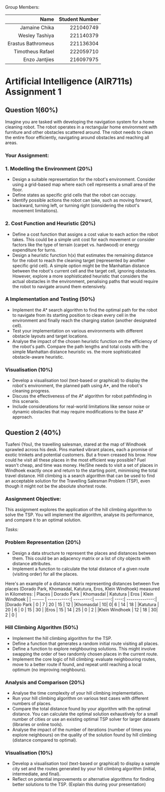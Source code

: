 
Group Members:


| Name        | Student Number |
|-----------: | -------------: |
| Jamaine Chika | 221040749    |
| Wesley Tashiya | 221140379 |
| Erastus Bathromeus | 221136304 |
| Timotheus Rafael | 222059710 |
| Enzo Jantjies | 216097975 |


# Artificial Intelligence (AIR711s) Assignment 1

## Question 1(60%)
Imagine you are tasked with developing the navigation system for a home cleaning robot. The robot operates in a rectangular home environment with furniture and other obstacles scattered around. The robot needs to clean the entire floor efficiently, navigating around obstacles and reaching all areas.

### Your Assignment:

### 1. Modelling the Environment (20%)

- Design a suitable representation for the robot's environment. Consider using a grid-based map where each cell represents a small area of the floor.
- Define states as specific grid cells that the robot can occupy.
- Identify possible actions the robot can take, such as moving forward, backward, turning left, or turning right (considering the robot's movement limitations).

### 2. Cost Function and Heuristic (20%)

- Define a cost function that assigns a cost value to each action the robot takes. This could be a simple unit cost for each movement or consider factors like the type of terrain (carpet vs. hardwood) or energy expenditure for turns.
- Design a heuristic function h(x) that estimates the remaining distance for the robot to reach the cleaning target (represented by another specific grid cell). A simple option might be the Manhattan distance between the robot's current cell and the target cell, ignoring obstacles. However, explore a more sophisticated heuristic that considers the actual obstacles in the environment, penalising paths that would require the robot to navigate around them extensively.

### A Implementation and Testing (50%)

- Implement the A* search algorithm to find the optimal path for the robot to navigate from its starting position to clean every cell in the environment and finally reach the charging station (another designated cell).
- Test your implementation on various environments with different obstacle layouts and target locations.
- Analyse the impact of the chosen heuristic function on the efficiency of the robot's path. Compare the path lengths and total costs with the simple Manhattan distance heuristic vs. the more sophisticated obstacle-aware heuristic.

### Visualisation (10%)

- Develop a visualisation tool (text-based or graphical) to display the robot's environment, the planned path using A*, and the robot's cleaning progress.
- Discuss the effectiveness of the A* algorithm for robot pathfinding in this scenario.
- Include considerations for real-world limitations like sensor noise or dynamic obstacles that may require modifications to the base A* approach.

## Question 2 (40%)

Tuafeni (You), the travelling salesman, stared at the map of Windhoek sprawled across his desk. Pins marked vibrant places, each a promise of exotic trinkets and potential customers. But a frown creased his brow. How could he visit all these places in the most efficient way possible? Fuel wasn't cheap, and time was money. He/She needs to visit a set of places in Windhoek exactly once and return to the starting point, minimising the total travel distance. Hill climbing is a search algorithm that can be used to find an acceptable solution for the Travelling Salesman Problem (TSP), even though it might not be the absolute shortest route.

### Assignment Objective:

This assignment explores the application of the hill climbing algorithm to solve the TSP. You will implement the algorithm, analyse its performance, and compare it to an optimal solution.

*Tasks:*

### Problem Representation (20%)

- Design a data structure to represent the places and distances between them. This could be an adjacency matrix or a list of city objects with distance attributes.
- Implement a function to calculate the total distance of a given route (visiting order) for all the places.

Here's an example of a distance matrix representing distances between five places (Dorado Park, Khomasdal, Katutura, Eros, Klein Windhoek) measured in Kilometres:
| Places | Dorado Park | Khomasdal | Katutura | Eros | Klein Windhoek |
| ------ | -----------:| ---------:| --------:| ----:| --------------:|
|Dorado Park | 0 | 7 | 20 | 15 | 12 |
|Khomasdal | 10|  0|  6 | 14 | 18 |
|Katutura | 20 | 6 | 0 | 15 | 30 |
|Eros | 15 | 14 | 25 | 0 | 2 |
|Klein Windhoek | 12 | 18 | 30|  2 | 0 |

### Hill Climbing Algorithm (50%)

- Implement the hill climbing algorithm for the TSP.
- Define a function that generates a random initial route visiting all places.
- Define a function to explore neighbouring solutions. This might involve swapping the order of two randomly chosen places in the current route.
- Implement the core logic of hill climbing: evaluate neighbouring routes, move to a better route if found, and repeat until reaching a local optimum (no improving neighbours).

### Analysis and Comparison (20%)
- Analyse the time complexity of your hill climbing implementation.
- Run your hill climbing algorithm on various test cases with different numbers of places.
- Compare the total distance found by your algorithm with the optimal distance. You can calculate the optimal solution exhaustively for a small number of cities or use an existing optimal TSP solver for larger datasets (libraries or online tools).
- Analyse the impact of the number of iterations (number of times you explore neighbours) on the quality of the solution found by hill climbing (distance compared to optimal).

### Visualisation (10%)
- Develop a visualisation tool (text-based or graphical) to display a sample city set and the routes generated by your hill climbing algorithm (initial, intermediate, and final).
- Reflect on potential improvements or alternative algorithms for finding better solutions to the TSP. (Explain this during your presentation)
